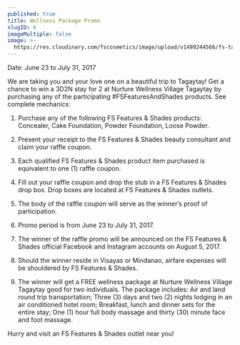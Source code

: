 ```yaml
---
published: true
title: Wellness Package Promo
slugID: 6
imageMultiple: false
image: >-
  https://res.cloudinary.com/fscosmetics/image/upload/v1499244566/fs-tagaytay1.jpg
---
```

Date: June 23 to July 31, 2017

We are taking you and your love one on a beautiful trip to Tagaytay! Get a chance to win a 3D2N stay for 2 at Nurture Wellness Village Tagaytay by purchasing any of the participating #FSFeaturesAndShades products. See complete mechanics:

1. Purchase any of the following FS Features & Shades products: Concealer, Cake Foundation, Powder Foundation, Loose Powder.

2. Present your receipt to the FS Features & Shades beauty consultant and claim your raffle coupon.

3. Each qualified FS Features & Shades product item purchased is equivalent to one (1) raffle coupon.

4. Fill out your raffle coupon and drop the stub in a FS Features & Shades drop box. Drop boxes are located at FS Features & Shades outlets.

5. The body of the raffle coupon will serve as the winner’s proof of participation.

6. Promo period is from June 23 to July 31, 2017.

7. The winner of the raffle promo will be announced on the FS Features & Shades official Facebook and Instagram accounts on August 5, 2017.

8. Should the winner reside in Visayas or Mindanao, airfare expenses will be shouldered by FS Features & Shades.

9. The winner will get a FREE wellness package at Nurture Wellness Village Tagaytay good for two individuals. The package includes: Air and land round trip transportation; Three (3) days and two (2) nights lodging in an air conditioned hotel room; Breakfast, lunch and dinner sets for the entire stay; One (1) hour full body massage and thirty (30) minute face and foot massage.

Hurry and visit an FS Features & Shades outlet near you!
